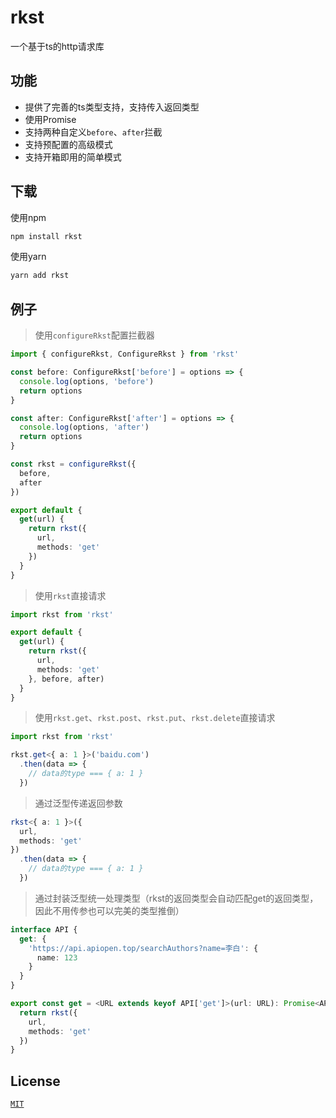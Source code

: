# rkst

一个基于ts的http请求库

## 功能

- 提供了完善的ts类型支持，支持传入返回类型
- 使用Promise
- 支持两种自定义`before`、`after`拦截
- 支持预配置的高级模式
- 支持开箱即用的简单模式

## 下载

使用npm

```bash
npm install rkst
```

使用yarn

```bash
yarn add rkst
```

## 例子

> 使用`configureRkst`配置拦截器

```typescript
import { configureRkst, ConfigureRkst } from 'rkst'

const before: ConfigureRkst['before'] = options => {
  console.log(options, 'before')
  return options
}

const after: ConfigureRkst['after'] = options => {
  console.log(options, 'after')
  return options
}

const rkst = configureRkst({
  before,
  after
})

export default {
  get(url) {
    return rkst({
      url,
      methods: 'get'
    })
  }
}
```

> 使用`rkst`直接请求

```typescript
import rkst from 'rkst'

export default {
  get(url) {
    return rkst({
      url,
      methods: 'get'
    }, before, after)
  }
}
```

> 使用`rkst.get`、`rkst.post`、`rkst.put`、`rkst.delete`直接请求

```typescript
import rkst from 'rkst'

rkst.get<{ a: 1 }>('baidu.com')
  .then(data => {
    // data的type === { a: 1 }
  })
```

> 通过泛型传递返回参数

```typescript
rkst<{ a: 1 }>({
  url,
  methods: 'get'
})
  .then(data => {
    // data的type === { a: 1 }
  })
```

> 通过封装泛型统一处理类型（rkst的返回类型会自动匹配get的返回类型，因此不用传参也可以完美的类型推倒）

```typescript
interface API {
  get: {
    'https://api.apiopen.top/searchAuthors?name=李白': {
      name: 123
    }
  }
}

export const get = <URL extends keyof API['get']>(url: URL): Promise<API['get'][URL]> => {
  return rkst({
    url,
    methods: 'get'
  })
}

```

## License

[`MIT`](https://github.com/Asarua/rkst/LICENSE)
